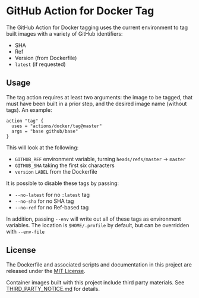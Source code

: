 # GitHub Action for Docker Tag

The GitHub Action for Docker tagging uses the current environment to tag built images with a variety of GitHub identifiers:

* SHA
* Ref
* Version (from Dockerfile)
* `latest` (if requested)

## Usage

The tag action requires at least two arguments: the image to be tagged, that must have been built in a prior step, and the desired image name (without tags). An example:

```
action "tag" {
  uses = "actions/docker/tag@master"
  args = "base github/base"
}
```

This will look at the following:

* `GITHUB_REF` environment variable, turning `heads/refs/master` -> `master`
* `GITHUB_SHA` taking the first six characters
* `version` `LABEL` from the Dockerfile

It is possible to disable these tags by passing:

* `--no-latest` for no `:latest` tag
* `--no-sha` for no SHA tag
* `--no-ref` for no Ref-based tag

In addition, passing `--env` will write out all of these tags as environment variables. The location is `$HOME/.profile` by default, but can be overridden with `--env-file`

## License

The Dockerfile and associated scripts and documentation in this project are released under the [MIT License](LICENSE.md).

Container images built with this project include third party materials. See [THIRD_PARTY_NOTICE.md](THIRD_PARTY_NOTICE.md) for details.
